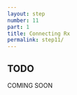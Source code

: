 ```yaml
---
layout: step
number: 11
part: 1
title: Connecting Rx
permalink: step11/
---
```


## TODO

COMING SOON